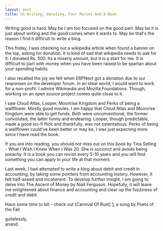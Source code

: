 ```yaml
---
layout: post
title: On Writing, Donating, Four Movies And A Book
---
```


Writing good is hard. May be I am too focused on the good part. May be it is just about writing and the good comes when it wants to. May be that's the reason I find it difficult to write a blog.

This friday, I was checking out a wikipedia article when found a banner on the top, asking for donation. It is kind of sad that wikipedia needs to ask for it. I donated Rs. 500. Its a miserly amount, but it is a start for me. It is difficult to part with money when you have been raised to be spartan about your spending habits.

I also recalled the joy we felt when ERPNext got a donation due to our responses on the developer forum. In an ideal world, I would want to work for a non-profit. I admire Wikimedia and Mozilla Foundations. Though, working on an open source project comes quite close to it.

I saw Cloud Atlas, Looper, Moonrise Kingdom and Perks of being a wallflower. Mostly good movies. I am happy that Cloud Atlas and Moonrise Kingdom were able to get funds. Both were unconventional, the former convoluted, the latter funny and endearing. Looper, though predictable, made a good sci-fi flick and thankfully, was not ostentatious. Perks of being a wallflower could've been better or may be, I was just expecting more since I have read the book.

If you are into reading, you should not miss out on this book by Tina Selling - What I Wish I Knew When I Was 20. She is succinct and avoids being preachy. It is a book you can revisit every 5-10 years and you will find something you can apply in your life at that moment. 

Last week, I had attempted to write a blog about debit and credit in accounting, by taking some pointers from accounting history. However, it felt half-assed and incoherent. To develop further insight, I am going to delve into The Ascent of Money by Niall Ferguson. Hopefully, it will leave me enlightened about finance and accounting and clear up the fuzziness of credit and debit.

Have some time to kill - check out [Carnival Of Rust] [1], a song by Poets of the Fall.

guilelessly,<br>
anand.

[1]: http://www.google.co.in/url?sa=t&rct=j&q=&esrc=s&source=web&cd=1&ved=0CDAQtwIwAA&url=http%3A%2F%2Fwww.youtube.com%2Fwatch%3Fv%3DzRVrQsdWDds&ei=YwxPUZqOGY6PrgezuYH4Dg&usg=AFQjCNHnNG7QivY8uN7CeFqOML-PxUVRLA&bvm=bv.44158598,d.bmk